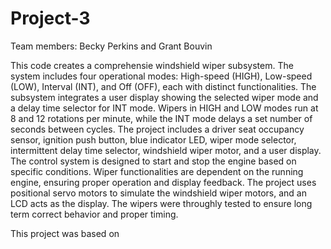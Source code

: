 # Project-3
Team members: Becky Perkins and Grant Bouvin

This code creates a comprehensie windshield wiper subsystem. The system includes four operational modes: High-speed (HIGH), Low-speed (LOW), Interval (INT), and Off (OFF), each with distinct functionalities. The subsystem integrates a user display showing the selected wiper mode and a delay time selector for INT mode. Wipers in HIGH and LOW modes run at 8 and 12 rotations per minute, while the INT mode delays a set number of seconds between cycles. The project includes a driver seat occupancy sensor, ignition push button, blue indicator LED, wiper mode selector, intermittent delay time selector, windshield wiper motor, and a user display. The control system is designed to start and stop the engine based on specific conditions. Wiper functionalities are dependent on the running engine, ensuring proper operation and display feedback. The project uses positional servo motors to simulate the windshield wiper motors, and an LCD acts as the display. The wipers were throughly tested to ensure long term correct behavior and proper timing.

This project was based on 
